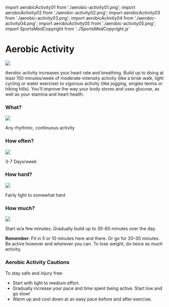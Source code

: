 import aerobicActivity01 from './aerobic-activity01.png';
import aerobicActivity02 from './aerobic-activity02.png';
import aerobicActivity03 from './aerobic-activity03.png';
import aerobicActivity04 from './aerobic-activity04.png';
import aerobicActivity05 from './aerobic-activity05.png';
import SportsMedCopyright from '../SportsMedCopyright.js'

<SportsMedCopyright />

# Aerobic Activity

<img src={aerobicActivity01} />

Aerobic activity increases your heart rate and breathing. Build up to doing at least
150 minutes/week of moderate-intensity activity (like a brisk walk, light cycling or water exercise) to vigorous activity (like jogging, singles tennis or hiking hills). You’ll improve the way your body stores and uses glucose, as well as your stamina and heart health.

### What?

<img src={aerobicActivity02} />

Any rhythmic, continuous activity

### How often?

<img src={aerobicActivity03} />

3-7 Days/week

### How hard?

<img src={aerobicActivity04} />

Fairly light to somewhat hard

### How much?

<img src={aerobicActivity05} />

Start w/a few minutes. Gradually build up to 30-60 minutes over the day.

**Remember**: Fit in 5 or 10 minutes here and there. Or go for 20-30 minutes. Be active however and wherever you can. To lose weight, do twice as much activity.

### Aerobic Activity Cautions

To stay safe and injury free:

- Start with light to medium effort.
- Gradually increase your pace and time spent being active. Start low and go slow!
- Warm up and cool down at an easy pace before and after exercise.

